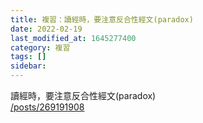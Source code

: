 ```yaml
---
title: 複習：讀經時，要注意反合性經文(paradox)
date: 2022-02-19
last_modified_at: 1645277400
category: 複習
tags: []
sidebar: 
---
```


<p>讀經時，要注意反合性經文(paradox)<br/>
<a href="/posts/269191908" target="_blank">/posts/269191908</a><br/>
 </p>
